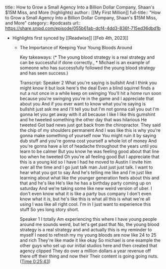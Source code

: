 title:: How to Grow a Small Agency Into a Billion Dollar Company, Shaan's $15M Miss, and More (highlights)
author:: [[My First Million]]
full-title:: "How to Grow a Small Agency Into a Billion Dollar Company, Shaan's $15M Miss, and More"
category:: #podcasts
url:: https://share.snipd.com/episode/055b61ab-dcf4-4dd3-836f-715ed36dbd1b

- Highlights first synced by [[Readwise]] [[Feb 4th, 2023]]
	- The Importance of Keeping Your Young Bloods Around
	  
	  Key takeaways:
	  (* The young blood strategy is a real strategy and can be successful if done correctly., * Michael is an example of someone who has successfully followed the young blood strategy and has seen success.)
	  
	  Transcript:
	  Speaker 2
	  What you're saying is bullshit And I think you might know it but look here's the deal Even a blind squirrel finds a nut a nut once in a while keep on swinging You'll hit a home run soon because you're swinging you're in the game and I appreciate that about you And if you ever want to know what you're saying is bullshit just ask me and I'll tell you but I'm not gonna call you out I'm gonna let you get away with it all because I like I like this gumshint and he tweeted something the other day that was hilarious He tweeted Got bad news just got back from the chiropractor. They said the chip of my shoulders permanent And I was like this is why you're gonna make something of yourself now You might ruin it by saying dub stuff and you're gonna cost yourself a whole lot of money And you're gonna have a lot of headache throughout the years until you learn to be calmer But you know he was feeling good about that line too when he tweeted Oh you're all feeling good But I appreciate that this is a young kid so I have I had he moved to Austin I invite him over all the time and I go just talk man Just just just talk. I want to hear what you got to say And he's telling me like and I'm just like learning about what like the younger generation feels about this and that and he's like He's like he has a birthday party coming up on saturday And we're taking some like new weird version of uber. I don't even know what it is like a party bus company I don't even know what it is, but he's like this is what all this is what we're all using I was like all right cool. I'm in I just want to experience this stuff So yes long story short.
	  
	  Speaker 1
	  I totally Am experiencing this where I have young people around me sounds weird, but let's get past that No, the young blood strategy is a real strategy and and actually this is my reminder to myself I need to refresh my my young bloods are now like 24 to 25 and rich They're like made it like okay So michael is one example the other guys who set up our initial studios here and then created that agency clipped They do over a million dollars a year revenue off there off their thing and now their Their content is going going nuts. ([Time 0:25:43](https://share.snipd.com/snip/cda0d793-88ec-44c3-8fbc-bb9ffd5faea7))